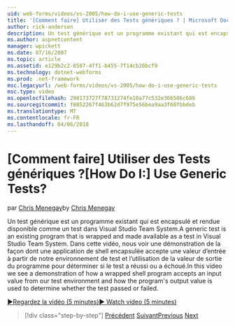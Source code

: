 ```yaml
---
uid: web-forms/videos/vs-2005/how-do-i-use-generic-tests
title: '[Comment faire] Utiliser des Tests génériques ? | Microsoft Docs'
author: rick-anderson
description: Un test générique est un programme existant qui est encapsulé et rendue disponible comme un test dans Visual Studio Team System. Dans cette vidéo, nous voir une démonstration de...
ms.author: aspnetcontent
manager: wpickett
ms.date: 07/16/2007
ms.topic: article
ms.assetid: e129b2c2-8587-4ff1-b455-7f14cb28bcf9
ms.technology: dotnet-webforms
ms.prod: .net-framework
msc.legacyurl: /web-forms/videos/vs-2005/how-do-i-use-generic-tests
msc.type: video
ms.openlocfilehash: 298173727f78731274fe10a77c532e366506c686
ms.sourcegitcommit: f8852267f463b62d7f975e56bea9aa3f68fbbdeb
ms.translationtype: MT
ms.contentlocale: fr-FR
ms.lasthandoff: 04/06/2018
---
```

<a name="how-do-i-use-generic-tests"></a><span data-ttu-id="ed730-105">[Comment faire] Utiliser des Tests génériques ?</span><span class="sxs-lookup"><span data-stu-id="ed730-105">[How Do I:] Use Generic Tests?</span></span>
====================
<span data-ttu-id="ed730-106">par [Chris Menegay](https://twitter.com/CMenegay)</span><span class="sxs-lookup"><span data-stu-id="ed730-106">by [Chris Menegay](https://twitter.com/CMenegay)</span></span>

<span data-ttu-id="ed730-107">Un test générique est un programme existant qui est encapsulé et rendue disponible comme un test dans Visual Studio Team System.</span><span class="sxs-lookup"><span data-stu-id="ed730-107">A generic test is an existing program that is wrapped and made available as a test in Visual Studio Team System.</span></span> <span data-ttu-id="ed730-108">Dans cette vidéo, nous voir une démonstration de la façon dont une application de shell encapsulée accepte une valeur d’entrée à partir de notre environnement de test et l’utilisation de la valeur de sortie du programme pour déterminer si le test a réussi ou a échoué.</span><span class="sxs-lookup"><span data-stu-id="ed730-108">In this video we see a demonstration of how a wrapped shell program accepts an input value from our test environment and how the program's output value is used to determine whether the test passed or failed.</span></span>

[<span data-ttu-id="ed730-109">&#9654;Regardez la vidéo (5 minutes)</span><span class="sxs-lookup"><span data-stu-id="ed730-109">&#9654; Watch video (5 minutes)</span></span>](https://channel9.msdn.com/Blogs/ASP-NET-Site-Videos/how-do-i-use-generic-tests)

> [!div class="step-by-step"]
> <span data-ttu-id="ed730-110">[Précédent](how-do-i-enforce-coding-standards-with-code-analysis.md)
> [Suivant](how-do-i-publish-and-analyze-test-results.md)</span><span class="sxs-lookup"><span data-stu-id="ed730-110">[Previous](how-do-i-enforce-coding-standards-with-code-analysis.md)
[Next](how-do-i-publish-and-analyze-test-results.md)</span></span>
